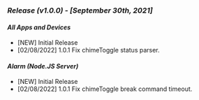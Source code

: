 ### _**Release (v1.0.0) - [September 30th, 2021]**_

#### _***All Apps and Devices***_
- [NEW] Initial Release
- [02/08/2022] 1.0.1 Fix chimeToggle status parser.

#### _***Alarm (Node.JS Server)***_
- [NEW] Initial Release
- [02/08/2022] 1.0.1 Fix chimeToggle break command timeout.